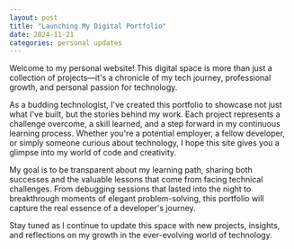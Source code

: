 ```yaml
---
layout: post
title: "Launching My Digital Portfolio"
date: 2024-11-21
categories: personal updates
---
```

Welcome to my personal website! This digital space is more than just a collection of projects—it's a chronicle of my tech journey, professional growth, and personal passion for technology.

As a budding technologist, I've created this portfolio to showcase not just what I've built, but the stories behind my work. Each project represents a challenge overcome, a skill learned, and a step forward in my continuous learning process. Whether you're a potential employer, a fellow developer, or simply someone curious about technology, I hope this site gives you a glimpse into my world of code and creativity.

My goal is to be transparent about my learning path, sharing both successes and the valuable lessons that come from facing technical challenges. From debugging sessions that lasted into the night to breakthrough moments of elegant problem-solving, this portfolio will capture the real essence of a developer's journey.

Stay tuned as I continue to update this space with new projects, insights, and reflections on my growth in the ever-evolving world of technology.